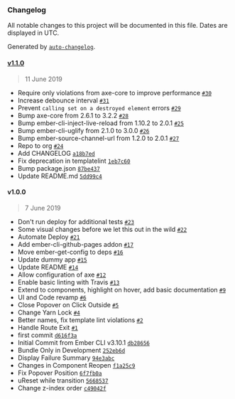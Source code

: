 ### Changelog

All notable changes to this project will be documented in this file. Dates are displayed in UTC.

Generated by [`auto-changelog`](https://github.com/CookPete/auto-changelog).

#### [v1.1.0](https://github.com/coyote-labs/ember-access-test/compare/v1.0.0...v1.1.0)

> 11 June 2019

- Require only violations from axe-core to improve performance [`#30`](https://github.com/coyote-labs/ember-access-test/pull/30)
- Increase debounce interval [`#31`](https://github.com/coyote-labs/ember-access-test/pull/31)
- Prevent `calling set on a destroyed element` errors [`#29`](https://github.com/coyote-labs/ember-access-test/pull/29)
- Bump axe-core from 2.6.1 to 3.2.2 [`#28`](https://github.com/coyote-labs/ember-access-test/pull/28)
- Bump ember-cli-inject-live-reload from 1.10.2 to 2.0.1 [`#25`](https://github.com/coyote-labs/ember-access-test/pull/25)
- Bump ember-cli-uglify from 2.1.0 to 3.0.0 [`#26`](https://github.com/coyote-labs/ember-access-test/pull/26)
- Bump ember-source-channel-url from 1.2.0 to 2.0.1 [`#27`](https://github.com/coyote-labs/ember-access-test/pull/27)
- Repo to org [`#24`](https://github.com/coyote-labs/ember-access-test/pull/24)
- Add CHANGELOG [`a18b7ed`](https://github.com/coyote-labs/ember-access-test/commit/a18b7ed9bbf8464745a35cf303d23d2e773df13a)
- Fix deprecation in templatelint [`1eb7c60`](https://github.com/coyote-labs/ember-access-test/commit/1eb7c603117aa8d62913defc3e8729d8ffbf668a)
- Bump package.json [`87be437`](https://github.com/coyote-labs/ember-access-test/commit/87be4376c350a4833ba588be40293edd77af5a36)
- Update README.md [`5dd99c4`](https://github.com/coyote-labs/ember-access-test/commit/5dd99c483d52ca6bbc2b46810710654a7942aa33)

#### v1.0.0

> 7 June 2019

- Don't run deploy for additional tests [`#23`](https://github.com/coyote-labs/ember-access-test/pull/23)
- Some visual changes before we let this out in the wild [`#22`](https://github.com/coyote-labs/ember-access-test/pull/22)
- Automate Deploy [`#21`](https://github.com/coyote-labs/ember-access-test/pull/21)
- Add ember-cli-github-pages addon [`#17`](https://github.com/coyote-labs/ember-access-test/pull/17)
- Move ember-get-config to deps [`#16`](https://github.com/coyote-labs/ember-access-test/pull/16)
- Update dummy app [`#15`](https://github.com/coyote-labs/ember-access-test/pull/15)
- Update README [`#14`](https://github.com/coyote-labs/ember-access-test/pull/14)
- Allow configuration of axe [`#12`](https://github.com/coyote-labs/ember-access-test/pull/12)
- Enable basic linting with Travis [`#13`](https://github.com/coyote-labs/ember-access-test/pull/13)
- Extend to components, highlight on hover, add basic documentation [`#9`](https://github.com/coyote-labs/ember-access-test/pull/9)
- UI and Code revamp [`#6`](https://github.com/coyote-labs/ember-access-test/pull/6)
- Close Popover on Click Outside [`#5`](https://github.com/coyote-labs/ember-access-test/pull/5)
- Change Yarn Lock [`#4`](https://github.com/coyote-labs/ember-access-test/pull/4)
- Better names, fix template lint violations [`#2`](https://github.com/coyote-labs/ember-access-test/pull/2)
- Handle Route Exit [`#1`](https://github.com/coyote-labs/ember-access-test/pull/1)
- first commit [`d616f3a`](https://github.com/coyote-labs/ember-access-test/commit/d616f3a6e4c4b8e622cb367609f14705f07672bd)
- Initial Commit from Ember CLI v3.10.1 [`db28656`](https://github.com/coyote-labs/ember-access-test/commit/db28656b457ac0972f5bcc285b14368c6165ac09)
- Bundle Only in Development [`252eb6d`](https://github.com/coyote-labs/ember-access-test/commit/252eb6d8b1da678a3596135af55ca63095150cdd)
- Display Failure Summary [`94e3abc`](https://github.com/coyote-labs/ember-access-test/commit/94e3abc7d5a3afd606bb5c13a85780b6e0af6637)
- Changes in Component Reopen [`f1a25c9`](https://github.com/coyote-labs/ember-access-test/commit/f1a25c9752a0f8793af836cf2767b929ecb33640)
- Fix Popover Position [`6f7fb0a`](https://github.com/coyote-labs/ember-access-test/commit/6f7fb0a38fd2354d2de2e82bbf1b8fbe6e87486c)
- uReset while transition [`5668537`](https://github.com/coyote-labs/ember-access-test/commit/56685379830c988468e25322a1a14fe6d6d6d190)
- Change z-index order [`c49042f`](https://github.com/coyote-labs/ember-access-test/commit/c49042f9ae79283fd08b459e6edb001a74e7c37c)
